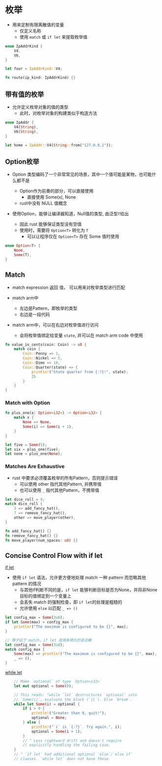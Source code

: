 # 枚举

- 用来定制有限离散值的变量
  - 仅定义名称
  - 使用 `match` 或 `if let` 来提取枚举值

```rust
enum IpAddrKind {
    V4,
    V6,
}

let four = IpAddrKind::V4;

fn route(ip_kind: IpAddrKind) {}
```

## 带有值的枚举

- 允许定义枚举对象的值的类型
  - 此时，对枚举对象的构建类似于构造方法

```rust
enum IpAddr {
    V4(String),
    V6(String),
}

let home = IpAddr::V4(String::from("127.0.0.1"));
```

## Option枚举

- Option 类型编码了一个非常常见的场景，其中一个值可能是某物，也可能什么都不是
  - Option作为前奏的部分，可以直接使用
    - 直接使用 Some(x), None
  - rust中没有 NULL 值概念

- 使用Option，能够让编译器知道，Null值的类型, 由泛型`T`给出
  - 因此 rust 能够保证类型没有空值
  - 使用时，需要将 `Option<T>` 转化为 `T` 
    - 可以让程序仅在 `Option<T>` 存在 Some 值时使用 

```rust
enum Option<T> {
    None,
    Some(T),
}
```

## Match

- match expression 返回 值， 可以用来对枚举类型进行匹配
- match arm中
  - 左边是Pattern，即枚举的类型
  - 右边是一段代码

- match arm中，可以在右边对枚举值进行访问
  - 会将枚举值绑定给变量 `state`, 并可以在 match arm code 中使用

```rust
fn value_in_cents(coin: Coin) -> u8 {
    match coin {
        Coin::Penny => 1,
        Coin::Nickel => 5,
        Coin::Dime => 10,
        Coin::Quarter(state) => {
            println!("State quarter from {:?}!", state);
            25
        }
    }
}
```

### Match with Option<T>


```rust
fn plus_one(x: Option<i32>) -> Option<i32> {
    match x {
        None => None,
        Some(i) => Some(i + 1),
    }
}

let five = Some(5);
let six = plus_one(five);
let none = plus_one(None);
```

### Matches Are Exhaustive

- rust 中要求必须覆盖枚举的所有Pattern，否则提示错误
  - 可以使用 other 指代其他Pattern, 并携带值
  - 也可以使用 `_` 指代其他Pattern，不携带值

```rust
let dice_roll = 9;
match dice_roll {
    3 => add_fancy_hat(),
    7 => remove_fancy_hat(),
    other => move_player(other),
}

fn add_fancy_hat() {}
fn remove_fancy_hat() {}
fn move_player(num_spaces: u8) {}
```

## Concise Control Flow with if let

[if let](https://doc.rust-lang.org/rust-by-example/flow_control/if_let.html)

- 使用 `if let` 语法，允许更方便地处理 match 一种 pattern 而忽略其他 pattern 的情况
  - 与其他if判断不同的是，`if let` 能够判断目标是否为None，并将非None目标的值绑定到一个变量上
  - 会丢失 match 的强制检查，即 `if let`的处理是粗糙的
  - 允许使用 `else` 以匹配 `_ => ()`

```rust
let config_max = Some(3u8);
if let Some(max) = config_max {
    println!("The maximum is configured to be {}", max);
}

// 等于如下 match，if let 是用来简化的语法糖
let config_max = Some(3u8);
match config_max {
    Some(max) => println!("The maximum is configured to be {}", max),
    _ => (),
}
```

[while let](https://doc.rust-lang.org/rust-by-example/flow_control/while_let.html)

```rust
    // Make `optional` of type `Option<i32>`
    let mut optional = Some(0);

    // This reads: "while `let` destructures `optional` into
    // `Some(i)`, evaluate the block (`{}`). Else `break`.
    while let Some(i) = optional {
        if i > 9 {
            println!("Greater than 9, quit!");
            optional = None;
        } else {
            println!("`i` is `{:?}`. Try again.", i);
            optional = Some(i + 1);
        }
        // ^ Less rightward drift and doesn't require
        // explicitly handling the failing case.
    }
    // ^ `if let` had additional optional `else`/`else if`
    // clauses. `while let` does not have these.
```
